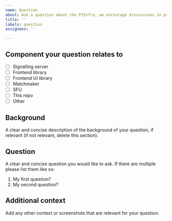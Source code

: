 ```yaml
---
name: Question
about: Ask a question about the PSInfra, we encourage discussions in public so all can benefit from the answers.
title: ''
labels: question
assignees: ''

---
```


## Component your question relates to
- [ ] Signalling server
- [ ] Frontend library
- [ ] Frontend UI library
- [ ] Matchmaker
- [ ] SFU
- [ ] This repo
- [ ] Other

## Background
A clear and concise description of the background of your question, if relevant (if not relevant, delete this section).

## Question
A clear and concise question you would like to ask. If there are multiple please list them like so:
1. My first question?
2. My second question?

## Additional context
Add any other context or screenshots that are relevant for your question.
